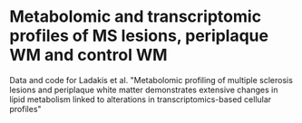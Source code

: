 # Metabolomic and transcriptomic profiles of MS lesions, periplaque WM and control WM
Data and code for Ladakis et al. "Metabolomic profiling of multiple sclerosis lesions and periplaque white matter demonstrates extensive changes in lipid metabolism linked to alterations in transcriptomics-based cellular profiles"
